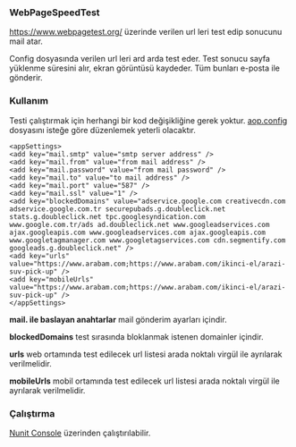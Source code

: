 ### WebPageSpeedTest
https://www.webpagetest.org/ üzerinde verilen url leri test edip sonucunu mail atar.

Config dosyasında verilen url leri ard arda test eder. Test sonucu sayfa yüklenme süresini alır, ekran görüntüsü kaydeder. 
Tüm bunları e-posta ile gönderir.

### Kullanım
Testi çalıştırmak için herhangi bir kod değişikliğine gerek yoktur. [aop.config](https://github.com/ibrahimozgon/WebPageSpeedTest/blob/master/WebPageTest/app.config) dosyasını isteğe göre düzenlemek yeterli olacaktır.
```
<appSettings>
<add key="mail.smtp" value="smtp server address" />
<add key="mail.from" value="from mail address" />
<add key="mail.password" value="from mail password" />
<add key="mail.to" value="to mail address" />
<add key="mail.port" value="587" />
<add key="mail.ssl" value="1" />
<add key="blockedDomains" value="adservice.google.com creativecdn.com adservice.google.com.tr securepubads.g.doubleclick.net stats.g.doubleclick.net tpc.googlesyndication.com www.google.com.tr/ads ad.doubleclick.net www.googleadservices.com ajax.googleapis.com www.googleadservices.com ajax.googleapis.com www.googletagmanager.com www.googletagservices.com cdn.segmentify.com googleads.g.doubleclick.net" />
<add key="urls" value="https://www.arabam.com;https://www.arabam.com/ikinci-el/arazi-suv-pick-up" />
<add key="mobileUrls" value="https://www.arabam.com;https://www.arabam.com/ikinci-el/arazi-suv-pick-up" />
</appSettings>
```

**mail. ile baslayan anahtarlar** mail gönderim ayarları içindir.

**blockedDomains** test sırasında bloklanmak istenen domainler içindir.

**urls** web ortamında test edilecek url listesi arada noktalı virgül ile ayrılarak verilmelidir.

**mobileUrls** mobil ortamında test edilecek url listesi arada noktalı virgül ile ayrılarak verilmelidir.


### Çalıştırma
[Nunit Console](http://nunit.org/docs/2.4/nunit-console.html) üzerinden çalıştırılabilir.
